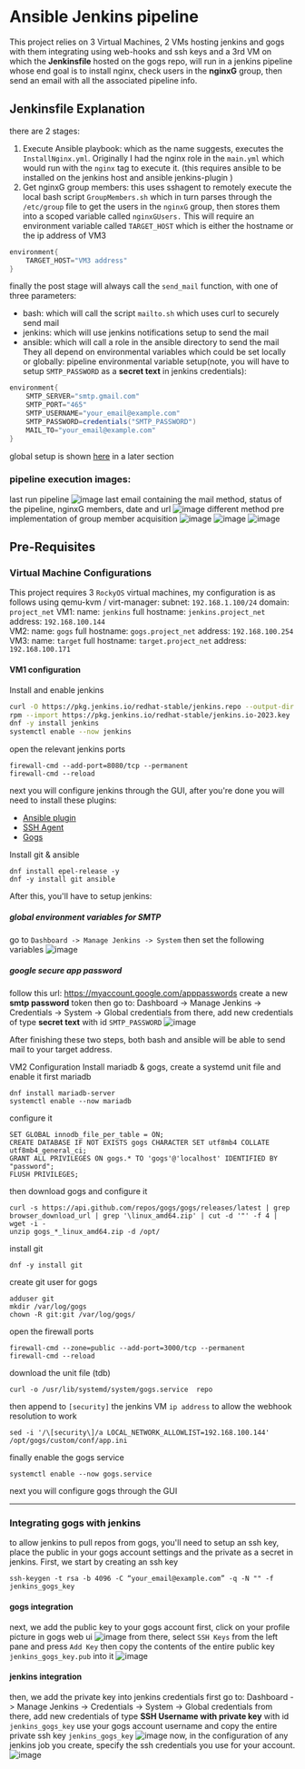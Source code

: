 # Ansible Jenkins pipeline
This project relies on 3 Virtual Machines, 2 VMs hosting jenkins and gogs with them integrating using web-hooks and ssh keys and a 3rd VM on which the **Jenkinsfile** hosted on the gogs repo, will run in a jenkins pipeline whose end goal is to install nginx, check users in the **nginxG** group, then send an email with all the associated pipeline info.

## Jenkinsfile Explanation
there are 2 stages:
1) Execute Ansible playbook: which as the name suggests, executes the `InstallNginx.yml`. Originally I had the nginx role in the `main.yml` which would run with the `nginx` tag to execute it. (this requires ansible to be installed on the jenkins host and ansible jenkins-plugin )
2) Get nginxG group members: this uses sshagent to remotely execute the local bash script `GroupMembers.sh` which in turn parses through the `/etc/group` file to get the users in the `nginxG` group, then stores them into a scoped variable called `nginxGUsers.`
	This will require an environment variable called `TARGET_HOST` which is either the hostname or the ip address of VM3
```groovy
environment{
	TARGET_HOST="VM3 address"
}
```
finally the post stage will always call the `send_mail` function, with one of three parameters:
- bash: which will call the script `mailto.sh` which uses curl to securely send mail
- jenkins: which will use jenkins notifications setup to send the mail
- ansible: which will call a role in the ansible directory to send the mail
They all depend on environmental variables which could be set locally or globally:
pipeline environmental variable setup(note, you will have to setup `SMTP_PASSWORD` as a **secret text** in jenkins credentials):
```groovy
environment{
	SMTP_SERVER="smtp.gmail.com"
	SMTP_PORT="465"
	SMTP_USERNAME="your_email@example.com"
	SMTP_PASSWORD=credentials("SMTP_PASSWORD")
	MAIL_TO="your_email@example.com"
}
```
global setup is shown [here](#global-environment-variables-for-smtp) in a later section
### pipeline execution images:
last run pipeline
![image](images/last_pipeline.png)
last email containing the mail method, status of the pipeline, nginxG members, date and url
![image](images/completed_mail.png)
different method pre implementation of group member acquisition
![image](images/bash_mail.png)
![image](images/jenkins_mail.png)
![image](images/ansible_mail.png)
## Pre-Requisites
### Virtual Machine Configurations
This project requires 3 `RockyOS` virtual machines, my configuration is as follows using qemu-kvm / virt-manager:
	subnet: `192.168.1.100/24` 
	domain: `project_net`
	VM1:
		name: `jenkins`
		full hostname: `jenkins.project_net`
		address: `192.168.100.144`	
	VM2:
		name: `gogs`
		full hostname: `gogs.project_net`
		address: `192.168.100.254`
	VM3:
		name: `target`
		full hostname: `target.project_net`
		address: `192.168.100.171`

#### VM1 configuration
Install and enable jenkins
```bash
curl -O https://pkg.jenkins.io/redhat-stable/jenkins.repo --output-dir /etc/yum.repos.d
rpm --import https://pkg.jenkins.io/redhat-stable/jenkins.io-2023.key
dnf -y install jenkins
systemctl enable --now jenkins
```
open the relevant jenkins ports
```
firewall-cmd --add-port=8080/tcp --permanent
firewall-cmd --reload
```

next you will configure jenkins through the GUI, after you're done you will need to install these plugins:
- [Ansible plugin](https://plugins.jenkins.io/ansible)
- [SSH Agent](https://plugins.jenkins.io/ssh-agent)
- [Gogs](https://plugins.jenkins.io/gogs-webhook)

Install git & ansible
```
dnf install epel-release -y
dnf -y install git ansible
```

After this, you'll have to setup jenkins:
##### global environment variables for SMTP
go to `Dashboard -> Manage Jenkins -> System`
then set the following variables
![image](images/environment_variables.png)
##### google secure app password
follow this url: https://myaccount.google.com/apppasswords
create a new **smtp password** token
then go to: Dashboard -> Manage Jenkins -> Credentials -> System -> Global credentials
from there, add new credentials of type **secret text** with id `SMTP_PASSWORD`
![image](images/new_credentials.png)

After finishing these two steps, both bash and ansible will be able to send mail to your target address.

VM2 Configuration
Install mariadb & gogs, create a systemd unit file and enable it
first mariadb
```
dnf install mariadb-server
systemctl enable --now mariadb
```
configure it
```
SET GLOBAL innodb_file_per_table = ON;
CREATE DATABASE IF NOT EXISTS gogs CHARACTER SET utf8mb4 COLLATE utf8mb4_general_ci;
GRANT ALL PRIVILEGES ON gogs.* TO 'gogs'@'localhost' IDENTIFIED BY "password";
FLUSH PRIVILEGES;
```
then download gogs and configure it
```
curl -s https://api.github.com/repos/gogs/gogs/releases/latest | grep browser_download_url | grep '\linux_amd64.zip' | cut -d '"' -f 4 | wget -i -
unzip gogs_*_linux_amd64.zip -d /opt/
```
install git
```
dnf -y install git
```
create git user for gogs
```
adduser git
mkdir /var/log/gogs
chown -R git:git /var/log/gogs/
```
open the firewall ports
```
firewall-cmd --zone=public --add-port=3000/tcp --permanent
firewall-cmd --reload
```
download the unit file (tdb)
```
curl -o /usr/lib/systemd/system/gogs.service  repo
```
then append to `[security]` the jenkins VM `ip address` to allow the webhook resolution to work
```
sed -i '/\[security\]/a LOCAL_NETWORK_ALLOWLIST=192.168.100.144' /opt/gogs/custom/conf/app.ini
```
finally enable the gogs service
```
systemctl enable --now gogs.service
```
next you will configure gogs through the GUI

---
### Integrating gogs with jenkins
to allow jenkins to pull repos from gogs, you'll need to setup an ssh key, place the public in your gogs account settings and the private as a secret in jenkins.
First, we start by creating an ssh key
```
ssh-keygen -t rsa -b 4096 -C “your_email@example.com” -q -N "" -f jenkins_gogs_key
```
#### gogs integration
next, we add the public key to your gogs account
first, click on your profile picture in gogs web ui
![image](images/your_settings.png)
from there, select `SSH Keys` from the left pane and press `Add Key` then copy the contents of the entire public key `jenkins_gogs_key.pub` into it
![image](images/add_key.png)
#### jenkins integration
then, we add the private key into jenkins credentials
first go to: Dashboard -> Manage Jenkins -> Credentials -> System -> Global credentials
from there, add new credentials of type **SSH Username with private key** with id `jenkins_gogs_key`
use your gogs account username and copy the entire private ssh key `jenkins_gogs_key`
![image](images/add_key_jenkins.png)
now, in the configuration of any jenkins job you create, specify the ssh credentials you use for your account.
![image](my_jenkins_branch.png)

